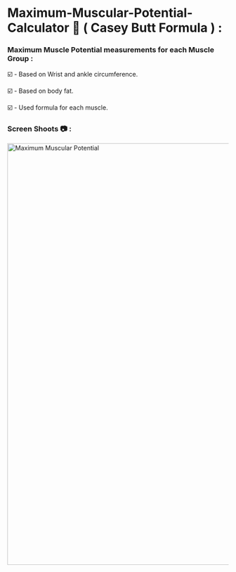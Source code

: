 # Maximum-Muscular-Potential-Calculator 💪 ( Casey Butt Formula ) :

### Maximum Muscle Potential measurements for each Muscle Group : 


☑️ - Based on Wrist and ankle circumference. 

☑️ - Based on body fat.

☑️ - Used formula for each muscle.

### Screen Shoots 📷 :


<img width="960" alt="Maximum Muscular Potential" src="https://github.com/moadhamousti/Maximum-Muscular-Potential-Calculator/assets/118165767/b5ff8422-b37f-416d-8e71-e19f117c8b68">


